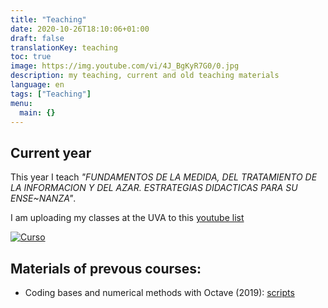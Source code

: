 ```yaml
---
title: "Teaching"
date: 2020-10-26T18:10:06+01:00
draft: false
translationKey: teaching
toc: true
image: https://img.youtube.com/vi/4J_BgKyR7G0/0.jpg
description: my teaching, current and old teaching materials
language: en
tags: ["Teaching"]
menu:
  main: {}
---
```


## Current year
 This year I teach *"FUNDAMENTOS DE LA MEDIDA, DEL TRATAMIENTO DE LA INFORMACION Y DEL AZAR. ESTRATEGIAS DIDACTICAS PARA SU ENSE~NANZA"*.

I am uploading my classes at the UVA to this  [youtube list](https://www.youtube.com/playlist?list=PLAwpU-CQvsuAtHCKzVpGgnq73e1v2O0Ij)

[![Curso](https://img.youtube.com/vi/4J_BgKyR7G0/0.jpg)](http://www.youtube.com/watch?v=4J_BgKyR7G0 "Curso")

## Materials of prevous courses:
* Coding bases and numerical methods with Octave (2019): [scripts](https://github.com/HugoJBello/clases-octave-2019)
 
